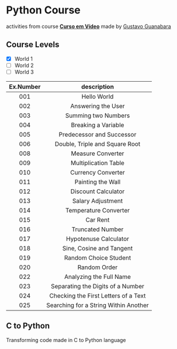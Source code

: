 # Python Course
activities from course [**Curso em Vídeo**](https://www.cursoemvideo.com/) 
made by [Gustavo Guanabara](https://github.com/gustavoguanabara) 

## Course Levels
- [x] World 1
- [ ] World 2
- [ ] World 3

Ex.Number | description         
:--:      | :--:
001       | Hello World
002       | Answering the User
003       | Summing two Numbers
004       | Breaking a Variable
005       | Predecessor and Successor
006       | Double, Triple and Square Root
008       | Measure Converter
009       | Multiplication Table
010       | Currency Converter
011       | Painting the Wall
012       | Discount Calculator
013       | Salary Adjustment
014       | Temperature Converter
015       | Car Rent
016       | Truncated Number
017       | Hypotenuse Calculator
018       | Sine, Cosine and Tangent
019       | Random Choice Student
020       | Random Order 
022       | Analyzing the Full Name
023       | Separating the Digits of a Number
024       | Checking the First Letters of a Text
025       | Searching for a String Within Another

## C to Python
Transforming code made in C to Python language
